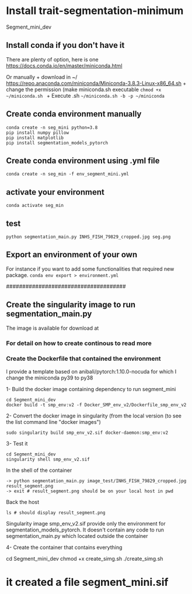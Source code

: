 # Install trait-segmentation-minimum
Segment_mini_dev

## Install conda if you don't have it
There are plenty of option, here is one
https://docs.conda.io/en/master/miniconda.html

Or manually
    + download in ~/
    https://repo.anaconda.com/miniconda/Miniconda-3.8.3-Linux-x86_64.sh
    + change the permission (make miniconda.sh executable
    ```chmod +x ~/miniconda.sh ```
    + Execute .sh
    ``` ~/miniconda.sh -b -p ~/miniconda ```


## Create conda environment manually
```
conda create -n seg_mini python=3.8
pip install numpy pillow
pip install matplotlib
pip install segmentation_models_pytorch
```
## Create conda environment using .yml file 
```conda create -n seg_min -f env_segment_mini.yml```

## activate your environment
```conda activate seg_min```

## test 

```python segmentation_main.py INHS_FISH_79829_cropped.jpg seg.png```

## Export an environment of your own 
For instance if you want to add some functionalities that required new package.
```conda env export > environment.yml```

#####################################
## Create the singularity image to run segmentation_main.py

The image is available for download at 



###  For detail on how to create continous to read more


### Create the Dockerfile that contained the environment

I provide a template based on anibali/pytorch:1.10.0-nocuda
for which I change the miniconda py39 to py38

1- Build the docker image containing dependency to run segment_mini
```
cd Segment_mini_dev
docker build -t smp_env:v2 -f Docker_SMP_env_v2/Dockerfile_smp_env_v2
```
2- Convert the docker image in singularity (from the local version (to see the list command line "docker images")

```sudo singularity build smp_env_v2.sif docker-daemon:smp_env:v2```

3- Test it
```
cd Segment_mini_dev
singularity shell smp_env_v2.sif
```

In the shell of the container 
```
-> python segmentation_main.py image_test/INHS_FISH_79829_cropped.jpg result_segment.png
-> exit # result_segment.png should be on your local host in pwd 
```

Back the host
```
ls # should display result_segment.png
```

Singularity image smp_env_v2.sif provide only the environment for segmentation_models_pytorch.
It doesn't contain any code to run segmentation_main.py which located outside the container

4- Create the container that contains everything

cd Segment_mini_dev
chmod +x create_simg.sh
./create_simg.sh
# it created a file segment_mini.sif

